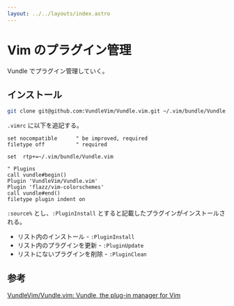 ```yaml
---
layout: ../../layouts/index.astro
---
```


# Vim のプラグイン管理

Vundle でプラグイン管理していく。

## インストール

```bash
git clone git@github.com:VundleVim/Vundle.vim.git ~/.vim/bundle/Vundle.vim
```

`.vimrc` に以下を追記する。

```vim
set nocompatible      " be improved, required
filetype off          " required

set  rtp+=~/.vim/bundle/Vundle.vim

" Plugins
call vundle#begin()
Plugin 'VundleVim/Vundle.vim'
Plugin 'flazz/vim-colorschemes'
call vundle#end()
filetype plugin indent on
```

`:source%` とし、`:PluginInstall` とすると記載したプラグインがインストールされる。

- リスト内のインストール - `:PluginInstall`
- リスト内のプラグインを更新 - `:PluginUpdate`
- リストにないプラグインを削除 - `:PluginClean`

## 参考

[VundleVim/Vundle.vim: Vundle, the plug-in manager for Vim](https://github.com/VundleVim/Vundle.vim)
